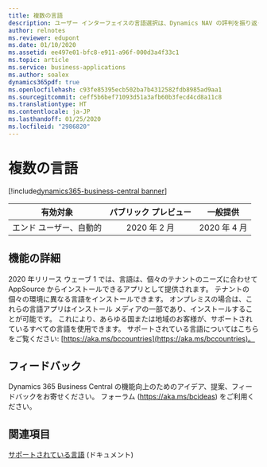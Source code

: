 ```yaml
---
title: 複数の言語
description: ユーザー インターフェイスの言語選択は、Dynamics NAV の評判を振り返っても、製品の重要な差別化要因であり続けてきました。 この機能は、Business Central online およびオンプレミスの最新のクライアントへ進歩しています。 顧客は、Microsoft が提供する言語と、パートナーが提供する特定の言語を、インストールして選択することができます。
author: relnotes
ms.reviewer: edupont
ms.date: 01/10/2020
ms.assetid: ee497e01-bfc8-e911-a96f-000d3a4f33c1
ms.topic: article
ms.service: business-applications
ms.author: soalex
dynamics365pdf: true
ms.openlocfilehash: c93fe85395ecb502ba7b4312582fdb8985ad9aa1
ms.sourcegitcommit: ceff5b6bef71093d51a3afb60b3fecd4cd8a11c8
ms.translationtype: HT
ms.contentlocale: ja-JP
ms.lasthandoff: 01/25/2020
ms.locfileid: "2986820"
---
```

# <a name="multiple-languages"></a>複数の言語
[!include[dynamics365-business-central banner](../includes/dynamics365-business-central.md)]

| 有効対象    |  パブリック プレビュー | 一般提供 | 
| ---------- | :----------: |:----------: |
|エンド ユーザー、自動的|2020 年 2 月| 2020 年 4 月|






## <a name="feature-details"></a>機能の詳細
<!--feature detail start -->
2020 年リリース ウェーブ 1 では、言語は、個々のテナントのニーズに合わせて AppSource からインストールできるアプリとして提供されます。 テナントの個々の環境に異なる言語をインストールできます。 オンプレミスの場合は、これらの言語アプリはインストール メディアの一部であり、インストールすることが可能です。 これにより、あらゆる国または地域のお客様が、サポートされているすべての言語を使用できます。 サポートされている言語についてはこちらをご覧ください: [https://aka.ms/bccountries](https://aka.ms/bccountries)。
<!--feature detail end -->






## <a name="tell-us-what-you-think"></a>フィードバック
Dynamics 365 Business Central の機能向上のためのアイデア、提案、フィードバックをお寄せください。 フォーラム (https://aka.ms/bcideas) をご利用ください。




## <a name="see-also"></a>関連項目

[サポートされている言語](https://aka.ms/bccountries) (ドキュメント)
